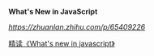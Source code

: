 **What's New in JavaScript**

*https://zhuanlan.zhihu.com/p/65409226*



[精读《What's new in javascript》](https://github.com/dt-fe/weekly/blob/v2/105.%E7%B2%BE%E8%AF%BB%E3%80%8AWhat's%20new%20in%20javascript%E3%80%8B.md)